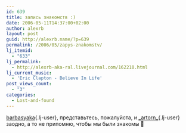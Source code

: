 ```yaml
---
id: 639
title: запись знакомств :)
date: 2006-05-11T14:37:00+02:00
author: alexrb
layout: post
guid: http://alexrb.name/?p=639
permalink: /2006/05/zapys-znakomstv/
lj_itemid:
  - "633"
lj_permalink:
  - http://alexrb-aka-ral.livejournal.com/162210.html
lj_current_music:
  - 'Eric Clapton - Believe In Life'
post_views_count:
  - "3"
categories:
  - Lost-and-found
---
```

[barbasyaka](http://barbasyaka.livejournal.com/){.lj-user}, представьтесь, пожалуйста, и [\_artorn\_](http://_artorn_.livejournal.com/){.lj-user} заодно, а то не припомню, чтобы мы были знакомы 🙁